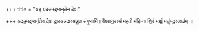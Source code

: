 +++
title = "०३ यदन्नमद्म्यनृतेन देवा"

+++
यदन्न॒मद्म्यनृ॑तेन देवा दा॒स्यन्नदा॑स्यन्नु॒त सं॑गृ॒णामि॑। वै॑श्वान॒रस्य॑ मह॒तो म॑हि॒म्ना शि॒वं मह्यं॒ मधु॑मद॒स्त्वन्न॑म् ॥